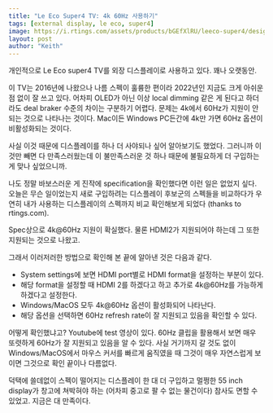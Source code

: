 ```yaml
---
title: "Le Eco Super4 TV: 4k 60Hz 사용하기"
tags: [external display, le eco, super4]
image: https://i.rtings.com/assets/products/bGEfXlRU/leeco-super4/design-medium.jpg
layout: post
author: "Keith"
---
```


개인적으로 Le Eco super4 TV를 외장 디스플레이로 사용하고 있다. 꽤나 오랫동안. 

이 TV는 2016년에 나왔으나 나름 스펙이 훌륭한 편이라 2022년인 지금도 크게 아쉬운 점 없이 잘 쓰고 있다. 어차피 OLED가 아닌 이상 local dimming 같은 게 된다고 하더라도 deal braker 수준의 차이는 구분하기 어렵다. 문제는 4k에서 60Hz가 지원이 안되는 것으로 나타나는 것이다. Mac이든 Windows PC든간에 4k만 가면 60Hz 옵션이 비활성화되는 것이다.

사실 이것 때문에 디스플레이를 하나 더 사야되나 싶어 알아보기도 했었다. 그러니까 이것만 빼면 다 만족스러웠는데 이 불만족스러운 것 하나 때문에 불필요하게 더 구입하는 게 맞나 싶었으니까.

나도 정말 바보스러운 게 진작에 specification을 확인했다면 이런 일은 없었지 싶다. 오늘은 무슨 일이었는지 새로 구입하려는 디스플레이 후보군의 스펙들을 비교하다가 우연히 내가 사용하는 디스플레이의 스펙까지 비교 확인해보게 되었다 (thanks to rtings.com).

Spec상으로 4k@60Hz 지원이 확실했다. 물론 HDMI2가 지원되어야 하는데 그 또한 지원되는 것으로 나왔고.

그래서 이러저러한 방법으로 확인해 본 끝에 알아낸 것은 다음과 같다.

- System settings에 보면 HDMI port별로 HDMI format을 설정하는 부분이 있다.
- 해당 format을 설정할 때 HDMI 2를 하겠다고 하고 추가로 4k@60Hz를 가능하게 하겠다고 설정한다.
- Windows/MacOS 모두 4k@60Hz 옵션이 활성화되어 나타난다. 
- 해당 옵션을 선택하면 60Hz refresh rate이 잘 지원되고 있음을 확인할 수 있다.

어떻게 확인했냐고? Youtube에 test 영상이 있다. 60Hz 클립을 활용해서 보면 매우 또렷하게 60Hz가 잘 지원되고 있음을 알 수 있다. 사실 거기까지 갈 것도 없이 Windows/MacOS에서 마우스 커서를 빠르게 움직였을 때 그것이 매우 자연스럽게 보이면 그것으로 확인 끝이나 다름없다. 

덕택에 쓸데없이 스펙이 떨어지는 디스플레이 한 대 더 구입하고 멀쩡한 55 inch display가 창고에 쳐박혀야 하는 (어차피 중고로 팔 수 없는 물건이다) 참사도 면할 수 있었고. 지금은 대 만족이다. 
